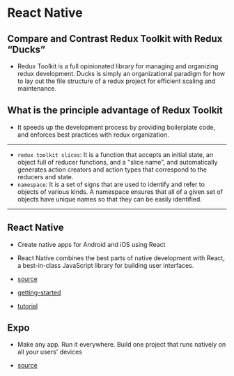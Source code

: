 # React Native

## Compare and Contrast Redux Toolkit with Redux “Ducks”

- Redux Toolkit is a full opinionated library for managing and organizing redux development. Ducks is simply an organizational paradigm for how to lay out the file structure of a redux project for efficient scaling and maintenance.

## What is the principle advantage of Redux Toolkit

- It speeds up the development process by providing boilerplate code, and enforces best practices with redux organization.

---

- `redux toolkit slices`: It is a function that accepts an initial state, an object full of reducer functions, and a "slice name", and automatically generates action creators and action types that correspond to the reducers and state.
- `namespace`: It is a set of signs that are used to identify and refer to objects of various kinds. A namespace ensures that all of a given set of objects have unique names so that they can be easily identified.

---

## React Native

- Create native apps for Android and iOS using React

- React Native combines the best parts of native development with React, a best-in-class JavaScript library for building user interfaces.

- [source](https://reactnative.dev/)

- [getting-started](https://reactnative.dev/docs/getting-started)
- [tutorial](https://reactnative.dev/docs/tutorial)

## Expo

- Make any app. Run it everywhere. Build one project that runs natively on all your users' devices

- [source](https://expo.dev/)